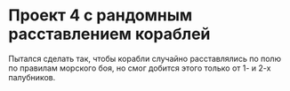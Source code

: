 # Проект 4 с рандомным расставлением кораблей
Пытался сделать так, чтобы корабли случайно расставлялись по полю по правилам морского боя, но смог добится этого только от 1- и 2-х палубников. 

